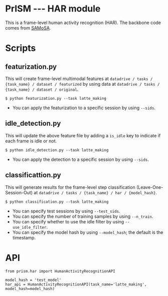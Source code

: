 # PrISM --- HAR module

This is a frame-level human activity recognition (HAR). 
The backbone code comes from [SAMoSA](https://github.com/cmusmashlab/SAMoSA/tree/main).

# Scripts

## featurization.py

This will create frame-level multimodal features at `datadrive / tasks / {task_name} / dataset / featurized` by using data at `datadrive / tasks / {task_name} / dataset / original`. 

```
$ python featurization.py --task latte_making
```

- You can apply the featurization to a specific session by using `--sids`.

## idle_detection.py

This will update the above feature file by adding a `is_idle` key to indicate if each frame is idle or not.

```
$ python idle_detection.py --task latte_making
```

- You can apply the detection to a specific session by using `--sids`.

## classificattion.py

This will generate results for the frame-level step classification (Leave-One-Session-Out) at `datadrive / tasks / {task_name} / har / {model_hash}`.

```
$ python classification.py --task latte_making
```

- You can specify test sessions by using `--test_sids`.
- You can specify the number of training samples by using `--n_train`.
- You can specify whether to use the idle filter by using `--use_idle_filter`.
- You can specify the model hash by using `--model_hash`; the default is the timestamp.


# API

```
from prism.har import HumanActivityRecognitionAPI

model_hash = 'test_model'
har_api = HumanActivityRecognitionAPI(task_name='latte_making', model_hash=model_hash)
```